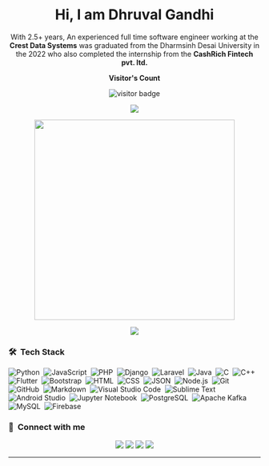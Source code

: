 <h1 align="center">Hi, I am Dhruval Gandhi </h1>

<p align="center" width="150px"> With 2.5+ years, An experienced full time software engineer working at the <b>Crest Data Systems</b> was graduated from the Dharmsinh Desai University in the 2022 who also completed the internship from the <b>CashRich Fintech pvt. ltd.</b></p>

<p align="center"><b>Visitor's Count</b></p>
<p align="center"><img src="https://profile-counter.glitch.me/%7Bdhruval-tech%7D/count.svg" alt="visitor badge"/></p>
<p align="center"><img src="https://github-readme-stats.vercel.app/api/top-langs/?username=dhruval-tech&layout=compact&hide=TSQL&theme=chartreuse-dark"></p>
<p align="center" ><img src="https://github-readme-stats.vercel.app/api?username=dhruval-tech&count_private=true&show_icons=true&&theme=chartreuse-dark&include_all_commits=true" width="400"></p> 
<p align="center" ><img src="https://github-readme-streak-stats.herokuapp.com?user=dhruval-tech&theme=chartreuse-dark"></p>

### 🛠 &nbsp;Tech Stack

![Python](https://img.shields.io/badge/-Python-05122A?style=flat&logo=python)&nbsp;
![JavaScript](https://img.shields.io/badge/-JavaScript-05122A?style=flat&logo=javascript)&nbsp;
![PHP](https://img.shields.io/badge/-PHP-05122A?style=flat&logo=php&logoColor=777BB4)&nbsp;
![Django](https://img.shields.io/badge/-Django-05122A?style=flat&logo=django&logoColor=092E20)&nbsp;
![Laravel](https://img.shields.io/badge/-Laravel-05122A?style=flat&logo=laravel&logoColor=FF2D20)&nbsp;
![Java](https://img.shields.io/badge/-Java-05122A?style=flat&logo=Java&logoColor=FFA518)&nbsp;
![C](https://img.shields.io/badge/-C-05122A?style=flat&logo=C&logoColor=A8B9CC)&nbsp;
![C++](https://img.shields.io/badge/-C++-05122A?style=flat&logo=C%2B%2B&logoColor=00599C)&nbsp;
![Flutter](https://img.shields.io/badge/-Flutter-05122A?style=flat&logo=flutter&logoColor=02569B)&nbsp;
![Bootstrap](https://img.shields.io/badge/-Bootstrap-05122A?style=flat&logo=bootstrap&logoColor=563D7C)&nbsp;
![HTML](https://img.shields.io/badge/-HTML-05122A?style=flat&logo=HTML5)&nbsp;
![CSS](https://img.shields.io/badge/-CSS-05122A?style=flat&logo=CSS3&logoColor=1572B6)&nbsp;
![JSON](https://img.shields.io/badge/-JSON-05122A?style=flat&logo=json&logoColor=000000)&nbsp;
![Node.js](https://img.shields.io/badge/-Node.js-05122A?style=flat&logo=node.js&logoColor=339933)&nbsp;
![Git](https://img.shields.io/badge/-Git-05122A?style=flat&logo=git)&nbsp;
![GitHub](https://img.shields.io/badge/-GitHub-05122A?style=flat&logo=github)&nbsp;
![Markdown](https://img.shields.io/badge/-Markdown-05122A?style=flat&logo=markdown)&nbsp;
![Visual Studio Code](https://img.shields.io/badge/-Visual%20Studio%20Code-05122A?style=flat&logo=visual-studio-code&logoColor=007ACC)&nbsp;
![Sublime Text](https://img.shields.io/badge/-Sublime%20Text-05122A?style=flat&logo=sublime-text&logoColor=FF9800)&nbsp;
![Android Studio](https://img.shields.io/badge/-Android%20Studio-05122A?style=flat&logo=android-studio&logoColor=3DDC84)&nbsp;
![Jupyter Notebook](https://img.shields.io/badge/-Jupyter%20Notebook-05122A?style=flat&logo=jupyter&logoColor=F37626)&nbsp;
![PostgreSQL](https://img.shields.io/badge/-PostgreSQL-05122A?style=flat&logo=postgresql&logoColor=336791)&nbsp;
![Apache Kafka](https://img.shields.io/badge/-Apache%20Kafka-05122A?style=flat&logo=apache-kafka&logoColor=231F20)&nbsp;
![MySQL](https://img.shields.io/badge/-MySQL-05122A?style=flat&logo=mysql&logoColor=4479A1)&nbsp;
![Firebase](https://img.shields.io/badge/-Firebase-05122A?style=flat&logo=firebase&logoColor=FFCA28)&nbsp;

### :link: &nbsp;Connect with me

<p align="center">
<a href="https://www.linkedin.com/in/dhruval-gandhi-984882193"><img src="https://img.shields.io/badge/-Dhruval%20Gandhi-0077B5?style=for-the-badge&logo=Linkedin&logoColor=white"/></a> 
<a href="mailto:dhruvalgandhi2000@gmail.com"><img src="https://img.shields.io/badge/-dhruvalgandhi2000@gmail.com-D14836?style=for-the-badge&logo=Gmail&logoColor=white"/></a>
<a href="https://instagram.com/dhruval_yarr"><img src="https://img.shields.io/badge/-dhruval_ganhi-E4405F?style=for-the-badge&logo=Instagram&logoColor=white"/></a>
<a href="https://www.leetcode.com/dhruvalgandhi2000"><img src="https://img.shields.io/badge/-dhruvalgandhi-FFA116?style=for-the-badge&logo=leetcode&logoColor=white"/></a>
</p>

---
